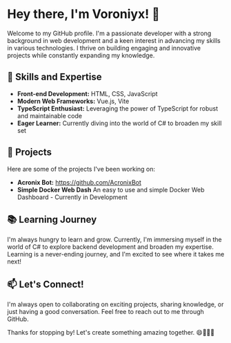 # Hey there, I'm Voroniyx! 👋

Welcome to my GitHub profile. I'm a passionate developer with a strong background in web development and a keen interest in advancing my skills in various technologies. I thrive on building engaging and innovative projects while constantly expanding my knowledge.

## 🚀 Skills and Expertise

- **Front-end Development:** HTML, CSS, JavaScript
- **Modern Web Frameworks:** Vue.js, Vite
- **TypeScript Enthusiast:** Leveraging the power of TypeScript for robust and maintainable code
- **Eager Learner:** Currently diving into the world of C# to broaden my skill set

## 💼 Projects

Here are some of the projects I've been working on:

- **Acronix Bot:** https://github.com/AcronixBot
- **Simple Docker Web Dash** An easy to use and simple Docker Web Dashboard - Currently in Development

## 📚 Learning Journey

I'm always hungry to learn and grow. Currently, I'm immersing myself in the world of C# to explore backend development and broaden my expertise. Learning is a never-ending journey, and I'm excited to see where it takes me next!

## 📫 Let's Connect!

I'm always open to collaborating on exciting projects, sharing knowledge, or just having a good conversation. Feel free to reach out to me through GitHub.

Thanks for stopping by! Let's create something amazing together. 😄👨‍💻🌟
